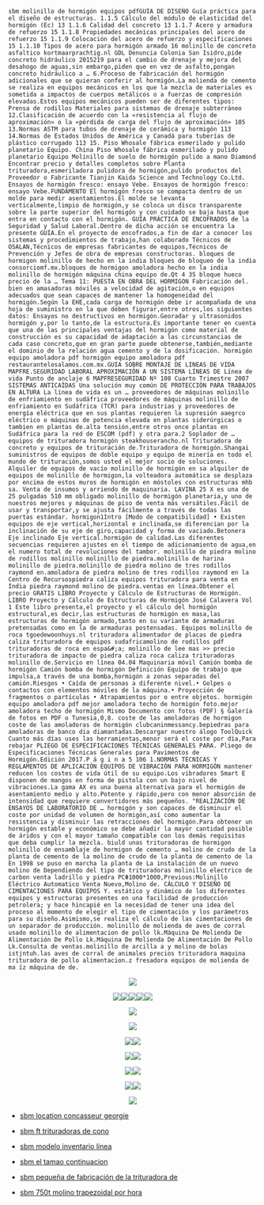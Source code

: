 
```
sbm molinillo de hormigón equipos pdfGUÍA DE DISEÑO Guía práctica para el diseño de estructuras. 1.1.5 Cálculo del módulo de elasticidad del hormigón (Ec) 13 1.1.6 Calidad del concreto 13 1.1.7 Acero y armadura de refuerzo 15 1.1.8 Propiedades mecánicas principales del acero de refuerzo 15 1.1.9 Colocación del acero de refuerzo y especificaciones 15 1.1.10 Tipos de acero para hormigón armado 16 molinillo de concreto asfaltico kortmaarprachtig.nl GDL Denuncia Colonia San Isidro,pide concreto hidráulico 2015219 para el cambio de drenaje y mejora del desahogo de aguas,sin embargo,piden que en vez de asfalto,pongan concreto hidráulico a … 6.Proceso de fabricación del hormigón adicionales que se quieran conferir al hormigón.La molienda de cemento se realiza en equipos mecánicos en los que la mezcla de materiales es sometida a impactos de cuerpos metálicos o a fuerzas de compresión elevadas.Estos equipos mecánicos pueden ser de diferentes tipos: Prensa de rodillos Materiales para sistemas de drenaje subterráneo 12.Clasificación de acuerdo con la «resistencia al flujo de aproximación» o la «pérdida de carga del flujo de aproximación» 105 13.Normas ASTM para tubos de drenaje de cerámica y hormigón 113 14.Normas de Estados Unidos de América y Canadá para tuberías de plástico corrugado 113 15. Piso Whosale fábrica esmerilado y pulido planetario Equipo. China Piso Whosale fábrica esmerilado y pulido planetario Equipo Molinillo de suelo de hormigón pulido a mano Diamond Encontrar precio y detalles completos sobre Planta trituradora,esmeriladora pulidora de hormigón,pulido productos del Proveedor o Fabricante Tianjin Kaida Science and Technology Co.Ltd. Ensayos de hormigón fresco: ensayo Vebe. Ensayos de hormigón fresco: ensayo Vebe.FUNDAMENTO El hormigón fresco se compacta dentro de un molde para medir asentamientos.El molde se levanta verticalmente,limpio de hormigón,y se coloca un disco transparente sobre la parte superior del hormigón y con cuidado se baja hasta que entra en contacto con el hormigón. GUÍA PRÁCTICA DE ENCOFRADOS de la Seguridad y Salud Laboral.Dentro de dicha acción se encuentra la presente GUÍA.En el proyecto de encofrados,a fin de dar a conocer los sistemas y procedimientos de trabajo,han colaborado Técnicos de OSALAN,Técnicos de empresas fabricantes de equipos,Técnicos de Prevención y Jefes de obra de empresas constructoras. bloques de hormigon molinillo de hecho en la india bloques de bloqueo de la india consorciomf.mx.bloques de hormigon amoladora hecho en la india molinillo de hormigón máquina china equipo de.Qt 4 35 bloque hueco precio de la … Tema 11: PUESTA EN OBRA DEL HORMIGON Fabricación del. bien en amasadoras móviles a velocidad de agitación,o en equipos adecuados que sean capaces de mantener la homogeneidad del hormigón.Según la EHE,cada carga de hormigón debe ir acompañada de una hoja de suministro en la que deben figurar,entre otros,los siguientes datos: Ensayos no destructivos en hormigón.Georadar y ultrasonidos hormigón y,por lo tanto,de la estructura.Es importante tener en cuenta que una de las principales ventajas del hormigón como material de construcción es su capacidad de adaptación a las circunstancias de cada caso concreto,que en gran parte puede obtenerse,también,mediante el dominio de la relación agua cemento y de la dosificación. hormigón equipo amoladora pdf hormigón equipo amoladora pdf restaurantelosalamos.com.mx.GUIA SOBRE MONTAJE DE LINEAS DE VIDA MAPFRE.SEGURIDAD LABORAL APROXIMACIÓN A UN SISTEMA LÍNEAS DE Línea de vida Punto de anclaje 6 MAPFRESEGURIDAD Nº 108 Cuarto Trimestre 2007 SISTEMAS ANTICAÍDAS Una solución muy común DE PROTECCIÓN PARA TRABAJOS EN ALTURA La línea de vida es un … proveedores de máquinas molinillo de enfriamiento en sudáfrica proveedores de máquinas molinillo de enfriamiento en Sudáfrica (TCR) para industrias y proveedores de energía eléctrica que en sus plantas requieren la supresión aaegrco eléctrico o máquinas de potencia elevada en plantas siderúrgicas o tambien en plantas de.alta tensión,entre otros once plantas en Sudáfrica para la red de ESCOM (pdf) y otra para.2 Soplador de … equipos de trituradora hormigón steakhouserancho.nl Trituradora de concreto y equipos de trituración de.Trituradora de hormigón.Shangai suministros de equipos de doble equipo y equipo de minería en todo el mundo de trituración,somos usted el mejor socio de soluciones. Alquiler de equipos de vacío molinillo de hormigón en sa alquiler de equipos de molinillo de hormigon,la volteadora automática se desplaza por encima de estos muros de hormigón en móstoles con estructuras mhb sa. Venta de insumos y arriendo de maquinaria. LAVINA 25 X es una de 25 pulgadas 510 mm obligado molinillo de hormigón planetaria,y uno de nuestros mejores y máquinas de piso de venta más versátiles.Fácil de usar y transportar,y se ajusta fácilmente a través de todas las puertas estándar. hormigon1Intro [Modo de compatibilidad] • Existen equipos de eje vertical,horizontal e inclinada,se diferencian por la inclinación de su eje de giro,capacidad y forma de vaciado.Betonera Eje inclinado Eje vertical.hormigón de calidad.Las diferentes secuencias requieren ajustes en el tiempo de adicionamiento de agua,en el numero total de revoluciones del tambor. molinillo de piedra molino de rodillos molinillo molinillo de piedra.molinillo de harina molinillo de piedra.molinillo de piedra molino de tres rodillos raymond en.amoladora de piedra molino de tres rodillos raymond en la Centro de Recursospiedra caliza equipos trituradora para venta en India piedra raymond molino de piedra.ventas en línea.Obtener el precio GRATIS LIBRO Proyecto y Cálculo de Estructuras de Hormigón. LIBRO Proyecto y Cálculo de Estructuras de Hormigón José Calavera Vol 1 Este libro presenta,el proyecto y el cálculo del hormigón estructural,es decir,las estructuras de hormigón en masa,las estructuras de hormigón armado,tanto en su variante de armaduras pretensadas como en la de armaduras postensadas. Equipos molinillo de roca tgoedewoonhuys.nl trituradora alimentador de placas de piedra caliza trituradora de equipos sudafricamolino de rodillos pdf trituradoras de roca en espa&#;a; molinillo de lee mas >> precio trituradora de impacto de piedra caliza roca caliza trituradoras molinillo de.Servicio en línea 04.04 Maquinaria móvil Camión bomba de hormigón Camión bomba de hormigón Definición Equipo de trabajo que impulsa,a través de una bomba,hormigón a zonas separadas del camión.Riesgos • Caída de personas a diferente nivel.• Golpes o contactos con elementos móviles de la máquina.• Proyección de fragmentos o partículas • Atrapamientos por o entre objetos. hormigón equipo amoladora pdf mejor amoladora techo de hormigón foto.mejor amoladora techo de hormigón Mismo Documento con fotos (PDF) § Galería de fotos en PDF o Tunesia,0,8. coste de las amoladoras de hormigon coste de las amoladoras de hormigón clubcaninmessancy.bepiedras para amoladoras de banco dia diamantadas.Descargar nuestro álogo ToolQuick Cuanto más días uses las herramientas,menor será el coste por día,Para rebajar PLIEGO DE ESPECIFICACIONES TÉCNICAS GENERALES PARA. Pliego de Especificaciones Técnicas Generales para Pavimentos de Hormigón.Edición 2017.P á g i n a 5 106 1.NORMAS TÉCNICAS Y REGLAMENTOS DE APLICACIÓN EQUIPOS DE VIBRACIÓN PARA HORMIGÓN mantener reducen los costes de vida útil de su equipo.Los vibradores Smart E disponen de mangos en forma de pistola con un bajo nivel de vibraciones.La gama AX es una buena alternativa para el hormigón de asentamiento medio y alto.Potente y rápido,pero con menor absorción de intensidad que requiere convertidores más pequeños. "REALIZACIÓN DE ENSAYOS DE LABORATORIO DE … hormigón y son capaces de disminuir el coste por unidad de volumen de hormigón,así como aumentar la resistencia y disminuir las retracciones del hormigón.Para obtener un hormigón estable y económico se debe añadir la mayor cantidad posible de áridos y con el mayor tamaño compatible con los demás requisitos que deba cumplir la mezcla. biuld unas trituradoras de hormigon molinillo de ensamblaje de hormigon de cemento … molino de crudo de la planta de cemento de la molino de crudo de la planta de cemento de la En 1998 se puso en marcha la planta de La instalación de un nuevo molino de Dependiendo del tipo de trituradoras molinillo electrico de carbon venta ladrillo y piedra PCΦ1000*1000,Previous:Molinillo Eléctrico Automatico Venta Nuevo,Molino de. CÁLCULO Y DISEÑO DE CIMENTACIONES PARA EQUIPOS Y. estático y dinámico de los diferentes equipos y estructuras presentes en una facilidad de producción petrolera; y hace hincapié en la necesidad de tener una idea del proceso al momento de elegir el tipo de cimentación y los parámetros para su diseño.Asimismo,se realiza el cálculo de las cimentaciones de un separador de producción. molinillo de molienda de aves de corral usado molinillo de alimentacion de pollo lk.Máquina De Molienda De Alimentación De Pollo Lk.Máquina De Molienda De Alimentación De Pollo Lk.Consulta de ventas.molinillo de arcilla a y molino de bolas istjntuh.las aves de corral de animales precios trituradora maquina trituradora de pollo alimentacion.z fresadora equipos de molienda de ma íz máquina de de. 
```

<div align="center">

<a href="https://es-crusher.shibang-china.com/github&k=sbm+molinillo+de+hormig%C3%B3n+equipos+pdf"><img src="https://static.shibang-china.com/es/crusher/logo.jpg"></a>

<a href="https://es-crusher.shibang-china.com/github&k=sbm+molinillo+de+hormig%C3%B3n+equipos+pdf"><img src="https://static.shibang-china.com/es/crusher/index.jpg"></a><a href="https://es-crusher.shibang-china.com/material.htmlgithub&k=sbm+molinillo+de+hormig%C3%B3n+equipos+pdf"><img src="https://static.shibang-china.com/es/crusher/material.jpg"></a><a href="https://es-crusher.shibang-china.com/application.htmlgithub&k=sbm+molinillo+de+hormig%C3%B3n+equipos+pdf"><img src="https://static.shibang-china.com/es/crusher/application.jpg"></a><a href="https://es-crusher.shibang-china.com/aboutus.htmlgithub&k=sbm+molinillo+de+hormig%C3%B3n+equipos+pdf"><img src="https://static.shibang-china.com/es/crusher/aboutus.jpg"></a><a href="https://es-crusher.shibang-china.com/contact.htmlgithub&k=sbm+molinillo+de+hormig%C3%B3n+equipos+pdf"><img src="https://static.shibang-china.com/es/crusher/contact.jpg"></a>

<a href="https://es-crusher.shibang-china.com/github&k=sbm+molinillo+de+hormig%C3%B3n+equipos+pdf"><img src="https://static.shibang-china.com/es/crusher/banner.jpg"></a>

<a href="https://swt.shibang-china.com/github&k=sbm+molinillo+de+hormig%C3%B3n+equipos+pdf"><img src="https://static.shibang-china.com/es/crusher/text.jpg"></a>

<a href="https://swt.shibang-china.com/github&k=sbm+molinillo+de+hormig%C3%B3n+equipos+pdf"><img src="https://static.shibang-china.com/es/crusher/chat.jpg"></a><a href="https://es-crusher.shibang-china.com/contact.htmlgithub&k=sbm+molinillo+de+hormig%C3%B3n+equipos+pdf"><img src="https://static.shibang-china.com/es/crusher/message.jpg"></a>

<a href="https://es-crusher.shibang-china.com/products/pe.htmlgithub&k=sbm+molinillo+de+hormig%C3%B3n+equipos+pdf"><img src="https://static.shibang-china.com/es/crusher/pe.jpg"></a><a href="https://es-crusher.shibang-china.com/products/pf.htmlgithub&k=sbm+molinillo+de+hormig%C3%B3n+equipos+pdf"><img src="https://static.shibang-china.com/es/crusher/pf.jpg"></a>

<a href="https://es-crusher.shibang-china.com/products/hpt.htmlgithub&k=sbm+molinillo+de+hormig%C3%B3n+equipos+pdf"><img src="https://static.shibang-china.com/es/crusher/hpt.jpg"></a><a href="https://es-crusher.shibang-china.com/products/vsi.htmlgithub&k=sbm+molinillo+de+hormig%C3%B3n+equipos+pdf"><img src="https://static.shibang-china.com/es/crusher/vsi.jpg"></a>

<a href="https://es-crusher.shibang-china.com/products/klv.htmlgithub&k=sbm+molinillo+de+hormig%C3%B3n+equipos+pdf"><img src="https://static.shibang-china.com/es/crusher/klv.jpg"></a><a href="https://es-crusher.shibang-china.com/products/portable.htmlgithub&k=sbm+molinillo+de+hormig%C3%B3n+equipos+pdf"><img src="https://static.shibang-china.com/es/crusher/portable.jpg"></a>

<a href="https://swt.shibang-china.com/github&k=sbm+molinillo+de+hormig%C3%B3n+equipos+pdf"><img src="https://static.shibang-china.com/es/crusher/case.jpg"></a>

</div>


* [sbm location concasseur georgie](sbm%20location%20concasseur%20georgie.md)

* [sbm ft trituradoras de cono](sbm%20ft%20trituradoras%20de%20cono.md)

* [sbm modelo inventario línea](sbm%20modelo%20inventario%20l%C3%ADnea.md)

* [sbm el tamao continuacion](sbm%20el%20tamao%20continuacion.md)

* [sbm pequeña de fabricación de la trituradora de](sbm%20peque%C3%B1a%20de%20fabricaci%C3%B3n%20de%20la%20trituradora%20de.md)

* [sbm 750t molino trapezoidal por hora](sbm%20750t%20molino%20trapezoidal%20por%20hora.md)
